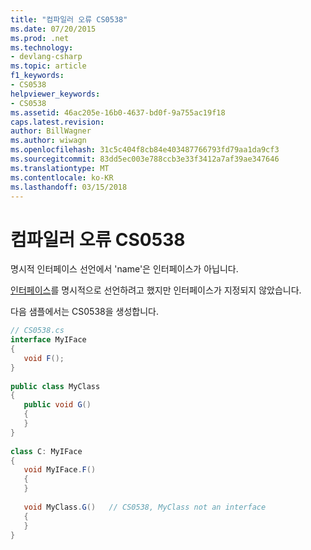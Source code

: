 ```yaml
---
title: "컴파일러 오류 CS0538"
ms.date: 07/20/2015
ms.prod: .net
ms.technology:
- devlang-csharp
ms.topic: article
f1_keywords:
- CS0538
helpviewer_keywords:
- CS0538
ms.assetid: 46ac205e-16b0-4637-bd0f-9a755ac19f18
caps.latest.revision: 
author: BillWagner
ms.author: wiwagn
ms.openlocfilehash: 31c5c404f8cb84e403487766793fd79aa1da9cf3
ms.sourcegitcommit: 83dd5ec003e788ccb3e33f3412a7af39ae347646
ms.translationtype: MT
ms.contentlocale: ko-KR
ms.lasthandoff: 03/15/2018
---
```

# <a name="compiler-error-cs0538"></a>컴파일러 오류 CS0538
명시적 인터페이스 선언에서 'name'은 인터페이스가 아닙니다.  
  
 [인터페이스](../../csharp/language-reference/keywords/interface.md)를 명시적으로 선언하려고 했지만 인터페이스가 지정되지 않았습니다.  
  
 다음 샘플에서는 CS0538을 생성합니다.  
  
```csharp  
// CS0538.cs  
interface MyIFace  
{  
   void F();  
}  
  
public class MyClass  
{  
   public void G()  
   {  
   }  
}  
  
class C: MyIFace  
{  
   void MyIFace.F()  
   {  
   }  
  
   void MyClass.G()   // CS0538, MyClass not an interface  
   {  
   }  
}  
```
